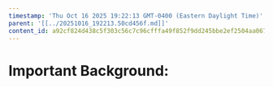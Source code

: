 ```yaml
---
timestamp: 'Thu Oct 16 2025 19:22:13 GMT-0400 (Eastern Daylight Time)'
parent: '[[../20251016_192213.50cd456f.md]]'
content_id: a92cf824d438c5f303c56c7c96cfffa49f852f9dd245bbe2ef2504aa067d10c5
---
```


# Important Background:
